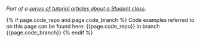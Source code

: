 
<em>Part of a [series of tutorial articles about a Student class](/tutorials/student/).</em>

{% if page.code_repo and page.code_branch %} Code examples referred to on this page can be found here: {{page.code_repo}} in branch  {{page.code_branch}} {% endif %}

